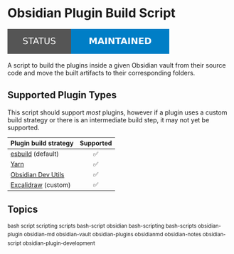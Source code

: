 # Obsidian Plugin Build Script

[![Project status: maintained][status]][root]

A script to build the plugins inside a given Obsidian vault from their source code and move the built artifacts to their corresponding folders.

## Supported Plugin Types

This script should support *most* plugins, however if a plugin uses a custom build strategy or there is an intermediate build step, it may not yet be supported.

| Plugin build strategy             | Supported |
|-----------------------------------|:---------:|
| [esbuild][esbuild] (default)      | ✅         |
| [Yarn][yarn]                      | ✅         |
| [Obsidian Dev Utils][dev-utils]   | ✅         |
| [Excalidraw][excalidraw] (custom) | ✅         |

## Topics

<sup>bash script scripting scripts bash-script obsidian bash-scripting bash-scripts obsidian-plugin obsidian-md obsidian-vault obsidian-plugins obsidianmd obsidian-notes obsidian-script obsidian-plugin-development</sup>

<!-- Link aliases -->

[root]: /

[status]: ./assets/images/badges/status.svg

<!-- References -->

[esbuild]: https://esbuild.github.io/
[yarn]: https://github.com/yarnpkg/berry
[dev-utils]: https://github.com/mnaoumov/obsidian-dev-utils
[excalidraw]: https://github.com/zsviczian/obsidian-excalidraw-plugin
